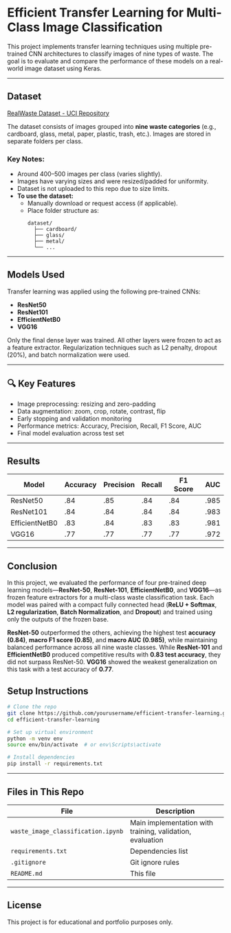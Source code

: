 # Efficient Transfer Learning for Multi-Class Image Classification

This project implements transfer learning techniques using multiple pre-trained CNN architectures to classify images of nine types of waste. The goal is to evaluate and compare the performance of these models on a real-world image dataset using Keras.

---

## Dataset

[RealWaste Dataset - UCI Repository](https://archive.ics.uci.edu/dataset/908/realwaste)

The dataset consists of images grouped into **nine waste categories** (e.g., cardboard, glass, metal, paper, plastic, trash, etc.). Images are stored in separate folders per class.

### Key Notes:
- Around 400–500 images per class (varies slightly).
- Images have varying sizes and were resized/padded for uniformity.
- Dataset is not uploaded to this repo due to size limits.
- **To use the dataset:**
  - Manually download or request access (if applicable).
  - Place folder structure as:
    ```
    dataset/
      ├── cardboard/
      ├── glass/
      ├── metal/
      └── ...
    ```

---

## Models Used

Transfer learning was applied using the following pre-trained CNNs:
- **ResNet50**
- **ResNet101**
- **EfficientNetB0**
- **VGG16**

Only the final dense layer was trained. All other layers were frozen to act as a feature extractor. Regularization techniques such as L2 penalty, dropout (20%), and batch normalization were used.

---

## 🔍 Key Features

- Image preprocessing: resizing and zero-padding
- Data augmentation: zoom, crop, rotate, contrast, flip
- Early stopping and validation monitoring
- Performance metrics: Accuracy, Precision, Recall, F1 Score, AUC
- Final model evaluation across test set

---

## Results

| Model         | Accuracy | Precision | Recall | F1 Score | AUC  |
|---------------|----------|-----------|--------|----------|------|
| ResNet50      | .84      | .85       | .84    | .84      | .985 |
| ResNet101     | .84      | .84       | .84    | .84      | .983 |
| EfficientNetB0| .83      | .84       | .83    | .83      | .981 |
| VGG16         | .77      | .77       | .77    | .77      | .972 |


---

## Conclusion

In this project, we evaluated the performance of four pre-trained deep learning models—**ResNet-50**, **ResNet-101**, **EfficientNetB0**, and **VGG16**—as frozen feature extractors for a multi-class waste classification task. Each model was paired with a compact fully connected head (**ReLU + Softmax**, **L2 regularization**, **Batch Normalization**, and **Dropout**) and trained using only the outputs of the frozen base.

**ResNet-50** outperformed the others, achieving the highest test **accuracy (0.84)**, **macro F1 score (0.85)**, and **macro AUC (0.985)**, while maintaining balanced performance across all nine waste classes. While **ResNet-101** and **EfficientNetB0** produced competitive results with **0.83 test accuracy**, they did not surpass ResNet-50. **VGG16** showed the weakest generalization on this task with a test accuracy of **0.77**.

## Setup Instructions

```bash
# Clone the repo
git clone https://github.com/yourusername/efficient-transfer-learning.git
cd efficient-transfer-learning

# Set up virtual environment
python -m venv env
source env/bin/activate  # or env\Scripts\activate

# Install dependencies
pip install -r requirements.txt
```

---

## Files in This Repo

| File                          | Description |
|-------------------------------|-------------|
| `waste_image_classification.ipynb` | Main implementation with training, validation, evaluation |
| `requirements.txt`           | Dependencies list |
| `.gitignore`                 | Git ignore rules |
| `README.md`                  | This file |

---

## License

This project is for educational and portfolio purposes only.